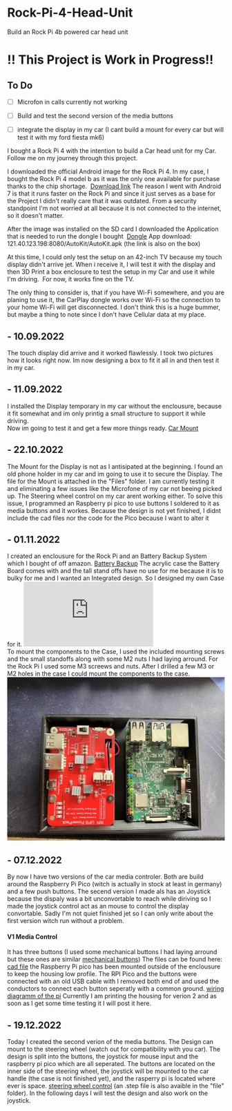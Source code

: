 # Rock-Pi-4-Head-Unit
Build an Rock Pi 4b powered car head unit

# !! This Project is Work in Progress!!

## To Do ##
- [ ] Microfon in calls currently not working 
- [ ] Build and test the second version of the media buttons
- [ ] integrate the display in my car (I cant build a mount for every car but will test it with my ford fiesta mk6)


I bought a Rock Pi 4 with the intention to build a Car head unit for my Car. 
Follow me on my journey through this project. 

I downloaded the official Android image for the Rock Pi 4. In my case, I bought the Rock Pi 4 model b as it was the only one available for purchase thanks to the chip shortage. 
[Download link](https://rock.sh/rockpi-android7-download)
The reason I went with Android 7 is that it runs faster on the Rock Pi and since it just serves as a base for the Project I didn't really care that it was outdated. From a security standpoint I'm not worried at all because it is not connected to the internet, so it doesn't matter. 

After the image was installed on the SD card I downloaded the Application that is needed to run the dongle I bought 
[Dongle](ttps://amzn.eu/d/6gC4eBJ)
App download: 121.40.123.198:8080/AutoKit/AutoKit.apk (the link is also on the box)

At this time, I could only test the setup on an 42-inch TV because my touch display didn't arrive jet. When i receive it, I will test it with the display and then 3D Print a box enclosure to test the setup in my Car and use it while I'm driving. 
For now, it works fine on the TV. 

The only thing to consider is, that if you have Wi-Fi somewhere, and you are planing to use it, the CarPlay dongle works over Wi-Fi so the connection to your home Wi-Fi will get disconnected. I don't think this is a huge bummer, but maybe a thing to note since I don't have Cellular data at my place. 

## - 10.09.2022  
The touch display did arrive and it worked flawlessly. 
I took two pictures how it looks right now. 
Im now designing a box to fit it all in and then test it in my car.

## - 11.09.2022
I installed the Display temporary in my car without the enclousure, because it fit somewhat and im only printig a small structure to support it while driving.  
Now im going to test it and get a few more things ready. 
[Car Mount](https://github.com/BasicMacintosher/Rock-Pi-4-Head-Unit/blob/main/Picutres/Car_Mount.jpeg)


## - 22.10.2022  
The Mount for the Display is not as I antisipated at the beginning. 
I found an old phone holder in my car and im going to use it to secure the Display. 
The file for the Mount is attached in the "Files" folder. 
I am currently testing it and eliminating a few issues like the Microfone of my car not beeing picked up. 
The Steering wheel control on my car arent working either. To solve this issue, I programmed an Raspberry pi pico to use buttons I soldered to it as media buttons and it workes. 
Because the design is not yet finished, I didnt include the cad files nor the code for the Pico because I want to alter it 

## - 01.11.2022  
I created an enclousure for the Rock Pi and an Battery Backup System which I bought of off amazon. [Battery Backup](https://www.amazon.de/-/en/gp/product/B07KXRZ779/ref=ppx_yo_dt_b_asin_title_o00_s00?ie=UTF8&psc=1)
The acrylic case the Battery Board comes with and the tall stand offs have no use for me because it is to bulky for me and I wanted an Integrated design. 
So I designed my own Case  for it. 
![Rock Pi 4 case](https://github.com/BasicMacintosher/Rock-Pi-4-Head-Unit/blob/main/Files/Rock_Pi_4_case_with_Battery.step.stl)  
To mount the components to the Case, I used the included mounting screws and the small standoffs along with some M2 nuts I had laying arround. For the Rock Pi I used some M3 screews and nuts.
After I drilled a few M3 or M2 holes in the case I could mount the components to the case. 
![Picutre of the Case](https://github.com/BasicMacintosher/Rock-Pi-4-Head-Unit/blob/main/Picutres/Case_with_Battery.jpeg)

## - 07.12.2022
By now I have two versions of the car media controler. Both are build around the Raspberry Pi Pico (witch is actually in stock at least in germany) and a few push buttons. The secend version I made als has an Joystick because the dispaly was a bit unconvortable to reach while diriving so I made the joystick control act as an mouse to control the display convortable. 
Sadly I'm not quiet finished jet so I can only write about the first version witch run without a problem. 
#### V1 Media Control #### 
It has three buttons (I used some mechanical buttons I had laying arround but these ones are similar [mechanical buttons](https://www.amazon.de/-/en/Cherry-Switches-Mechanical-Keyboard-Replacement/dp/B08SK47VDX/ref=dp_prsubs_1?pd_rd_w=9Dfkl&content-id=amzn1.sym.85e12063-5122-4149-bea0-850be1f2d6fb&pf_rd_p=85e12063-5122-4149-bea0-850be1f2d6fb&pf_rd_r=TXTQ65X3V23RKC0E6E2S&pd_rd_wg=DHPxH&pd_rd_r=97320573-eb64-4131-b339-d626eed951cf&pd_rd_i=B08SK47VDX&psc=1)) 
The files can be found here: [cad file](https://github.com/BasicMacintosher/Rock-Pi-4-Head-Unit/blob/main/Files/car_media_control%20v1.stl)
the Raspberry Pi pico has been mounted outside of the enclousure to keep the housing low profile. The RPI Pico and the buttons were connected with an old USB cable with I removed both end of and used the conductors to connect each button seperatly with a common ground. [wiring diagramm of the pi](https://github.com/BasicMacintosher/Rock-Pi-4-Head-Unit/blob/main/Files/Car_Controll_Schematic_Version_1.pdf)
Currently I am printing the housing for verion 2 and as soon as I get some time testing it I will post it here. 

## - 19.12.2022
Today I created the second verion of the media buttons. The Design can mount to the steering wheel (watch out for compatibility with you car). The design is split into the buttons, the joystick for mouse input and the raspberry pi pico which are all seperated. The buttons are located on the inner side of the steering wheel, the joystick will be mounted to the car handle (the case is not finished yet), and the rasperry pi is located where ever is space. [steering wheel control](https://github.com/BasicMacintosher/Rock-Pi-4-Head-Unit/blob/main/Files/steering_wheel_control.stl) (an .step file is also avaible in the "file" folder).
In the following days I will test the design and also work on the joystick. 